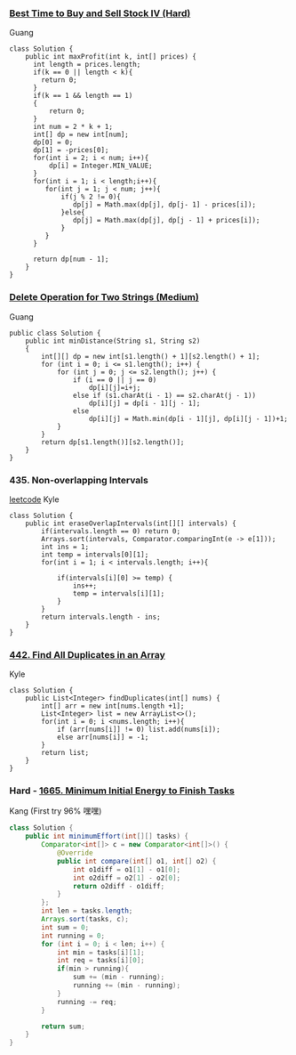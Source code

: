 ### [Best Time to Buy and Sell Stock IV (Hard)](https://leetcode.com/problems/best-time-to-buy-and-sell-stock-iv/description/)
Guang 
```
class Solution {
    public int maxProfit(int k, int[] prices) {
      int length = prices.length;
      if(k == 0 || length < k){
        return 0;
      }  
      if(k == 1 && length == 1)
      {
          return 0;
      }
      int num = 2 * k + 1;
      int[] dp = new int[num]; 
      dp[0] = 0;
      dp[1] = -prices[0];
      for(int i = 2; i < num; i++){
          dp[i] = Integer.MIN_VALUE;
      }
      for(int i = 1; i < length;i++){
         for(int j = 1; j < num; j++){
             if(j % 2 != 0){
                dp[j] = Math.max(dp[j], dp[j- 1] - prices[i]);
             }else{
                dp[j] = Math.max(dp[j], dp[j - 1] + prices[i]);
             }
         }
      }

      return dp[num - 1];
    }
} 

```
### [Delete Operation for Two Strings (Medium)](https://leetcode.com/problems/delete-operation-for-two-strings/description/)
Guang
```
public class Solution {
    public int minDistance(String s1, String s2) 
    {
        int[][] dp = new int[s1.length() + 1][s2.length() + 1];
        for (int i = 0; i <= s1.length(); i++) {
            for (int j = 0; j <= s2.length(); j++) {
                if (i == 0 || j == 0)
                    dp[i][j]=i+j;
                else if (s1.charAt(i - 1) == s2.charAt(j - 1))
                    dp[i][j] = dp[i - 1][j - 1];
                else
                    dp[i][j] = Math.min(dp[i - 1][j], dp[i][j - 1])+1;
            }
        }
        return dp[s1.length()][s2.length()];
    }
}

```

### 435. Non-overlapping Intervals
[leetcode](https://leetcode.com/problems/non-overlapping-intervals/)
Kyle
```
class Solution {
    public int eraseOverlapIntervals(int[][] intervals) {
        if(intervals.length == 0) return 0;
        Arrays.sort(intervals, Comparator.comparingInt(e -> e[1]));
        int ins = 1;
        int temp = intervals[0][1];
        for(int i = 1; i < intervals.length; i++){
            
            if(intervals[i][0] >= temp) {
                ins++;
                temp = intervals[i][1];
            }
        }
        return intervals.length - ins;
    }
}
```
### [442. Find All Duplicates in an Array](https://leetcode.com/problems/find-all-duplicates-in-an-array/)
Kyle
```
class Solution {
    public List<Integer> findDuplicates(int[] nums) {
        int[] arr = new int[nums.length +1];
        List<Integer> list = new ArrayList<>();
        for(int i = 0; i <nums.length; i++){
            if (arr[nums[i]] != 0) list.add(nums[i]);
            else arr[nums[i]] = -1;
        }
        return list;
    }
}
```

### Hard - [1665. Minimum Initial Energy to Finish Tasks](https://leetcode.com/problems/minimum-initial-energy-to-finish-tasks/)
Kang (First try 96% 嘿嘿)
```java
class Solution {
    public int minimumEffort(int[][] tasks) {
        Comparator<int[]> c = new Comparator<int[]>() {
            @Override
            public int compare(int[] o1, int[] o2) {
                int o1diff = o1[1] - o1[0];
                int o2diff = o2[1] - o2[0];
                return o2diff - o1diff;
            }
        };
        int len = tasks.length;
        Arrays.sort(tasks, c);
        int sum = 0;
        int running = 0;
        for (int i = 0; i < len; i++) {
            int min = tasks[i][1];
            int req = tasks[i][0];
            if(min > running){
                sum += (min - running);
                running += (min - running);
            }
            running -= req;
        }

        return sum;
    }
}

```
